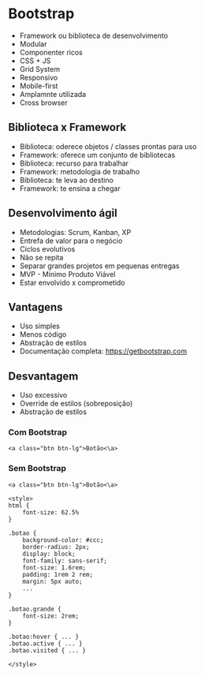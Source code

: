 # Bootstrap
- Framework ou biblioteca de desenvolvimento
- Modular
- Componenter ricos
- CSS + JS
- Grid System
- Responsivo
- Mobile-first
- Amplamnte utilizada
- Cross browser

## Biblioteca x Framework
- Biblioteca: oderece objetos / classes prontas para uso
- Framework: oferece um conjunto de bibliotecas
- Biblioteca: recurso para trabalhar
- Framework: metodologia de trabalho
- Biblioteca: te leva ao destino
- Framework: te ensina a chegar

## Desenvolvimento ágil
- Metodologias: Scrum, Kanban, XP
- Entrefa de valor para o negócio
- Ciclos evolutivos
- Não se repita
- Separar grandes projetos em pequenas entregas
- MVP - Mínimo Produto Viável
- Estar envolvido x comprometido

## Vantagens
- Uso simples
- Menos código
- Abstração de estilos
- Documentação completa: https://getbootstrap.com

## Desvantagem
- Uso excessivo
- Override de estilos (sobreposição)
- Abstração de estilos

### Com Bootstrap
```
<a class="btn btn-lg">Botão<\a>
```

### Sem Bootstrap
```
<a class="btn btn-lg">Botão<\a>

<style>
html {
    font-size: 62.5%
}

.botao {
    background-color: #ccc;
    border-radius: 2px;
    display: block;
    font-family: sans-serif;
    font-size: 1.6rem;
    padding: 1rem 2 rem;
    margin: 5px auto;
    ...
}

.botao.grande {
    font-size: 2rem;
}

.botao:hover { ... }
.botao.active { ... }
.botao.visited { ... }

</style>

```